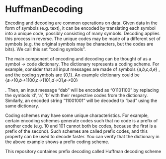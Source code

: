 # HuffmanDecoding
Encoding and decoding are common operations on data. Given data in the form of symbols (e.g. text), it can be encoded by translating each symbol into a unique code, possibly consisting of many symbols. Decoding applies this process in reverse. The unique codes may be made of a different set of symbols (e.g. the original symbols may be characters, but the codes are bits). We call this set “coding symbols”.

The main component of encoding and decoding can be thought of as a symbol -> code dictionary. The dictionary represents a coding scheme. For example, consider that all input messages are made of symbols {𝑎,𝑏,𝑐,𝑑,𝑒}
, and the coding symbols are {0,1}. An example dictionary could be {𝑎→10,𝑏→1100,𝑐→1101,𝑑→01,𝑒→00}

. Then, an input message “dab” will be encoded as “01101100” by replacing the symbols ‘d’, ‘a’, ‘b’ with their respective codes from the dictionary. Similarly, an encoded string “11001001” will be decoded to “bad” using the same dictionary.

Coding schemes may have some unique characteristics. For example, certain encoding schemes generate codes such that no code is a prefix of another code (e.g. 10 and 101 cannot both be codes, because the first is a prefix of the second). Such schemes are called prefix codes, and this property can be used to decode faster. You can verify that the dictionary in the above example shows a prefix coding scheme.

This repository containes prefix decoding called Huffman decoding scheme

